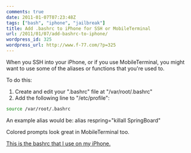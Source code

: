 ```yaml
---
comments: true
date: 2011-01-07T07:23:48Z
tags: ["bash", "iphone", "jailbreak"]
title: Add .bashrc to iPhone for SSH or MobileTerminal
url: /2011/01/07/add-bashrc-to-iphone/
wordpress_id: 325
wordpress_url: http://www.f-77.com/?p=325
---
```


When you SSH into your iPhone, or if you use MobileTerminal, you might want to use some of the aliases or functions that you're used to.

To do this:

<ol>
	<li>Create and edit your ".bashrc" file at "/var/root/.bashrc"</li>
	<li>Add the following line to "/etc/profile":</li>
</ol>

```bash
source /var/root/.bashrc
```

An example alias would be: alias respring="killall SpringBoard"

Colored prompts look great in MobileTerminal too.

<a href="https://github.com/ndbroadbent/ubuntu_config/blob/master/assets/iphone_bashrc.sh">This is the bashrc that I use on my iPhone.</a>

```

```
